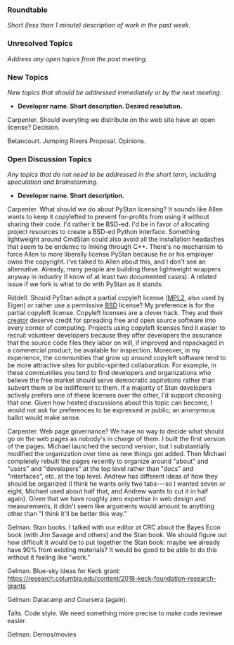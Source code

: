 ### Roundtable
_Short (less than 1 minute) description of work in the past week._


### Unresolved Topics
_Address any open topics from the past meeting._

### New Topics
_New topics that should be addressed immediately or by the next
meeting._

* __Developer name.  Short description.  Desired resolution.__

Carpenter.  Should everyting we distribute on the web site have an open license?  Decision.

Betancourt.  Jumping Rivers Proposal.  Opinions.
### Open Discussion Topics
_Any topics that do not need to be addressed in the short term,
including speculation and brainstorming._

* __Developer name.  Short description.__

Carpenter.  What should we do about PyStan licensing?  It sounds like Allen wants to keep it copylefted to prevent for-profits from using it without sharing their code.  I'd rather it be BSD-ed.  I'd be in favor of allocating project resources to create a BSD-ed Python interface.  Something lightweight around CmdStan could also avoid all the installation headaches that seem to be endemic to linking through C++.  There's no mechanism to force Allen to more liberally license PyStan because he or his employer owns the copyright.  I've talked to Allen about this, and I don't see an alternative.  Already, many people are building these lightweight wrappers anyway in industry (I know of at least two documented cases).  A related issue if we fork is what to do with PyStan as it stands.

Riddell. Should PyStan adopt a partial copyleft license ([MPL2](https://en.wikipedia.org/wiki/Mozilla_Public_License), also used by Eigen) or rather use a permissive [BSD](https://en.wikipedia.org/wiki/BSD_licenses) license? My preference is for the partial copyleft license. Copyleft licenses are a clever hack. They and their [creator](https://en.wikipedia.org/wiki/Free_Software_Foundation) deserve credit for spreading free and open source software into every corner of computing. Projects using copyleft licenses find it easier to recruit volunteer developers because they offer developers the assurance that the source code files they labor on will, if improved and repackaged in a commercial product, be available for inspection. Moreover, in my experience, the communities that grow up around copyleft software tend to be more attractive sites for public-spirited collaboration. For example, in these communities you tend to find developers and organizations who believe the free market should serve democratic aspirations rather than subvert them or be indifferent to them. If a majority of Stan developers actively prefers one of these licenses over the other, I'd support choosing that one.  Given how heated discussions about this topic can become, I would not ask for preferences to be expressed in public; an anonymous ballot would make sense.

Carpenter.  Web page governance?  We have no way to decide what should go on the web pages as nobody's in charge of them.  I built the first version of the pages.  Michael launched the second version, but I substantially modified the organization over time as new things got added.  Then Michael completely rebuilt the pages recently to organize around "about" and "users" and "developers" at the top level rather than "docs" and "interfaces", etc. at the top level.   Andrew has different ideas of how they should be organized (I think he wants only two tabs---so I wanted seven or eight, Michael used about half that, and Andrew wants to cut it in half again).  Given that we have roughly zero expertise in web design and measurements, it didn't seem like arguments would amount to anything other than "I think it'll be better this way."

Gelman.  Stan books.  I talked with our editor at CRC about the Bayes Econ book (with Jim Savage and others) and the Stan book.  We should figure out how difficult it would be to put together the Stan book:  maybe we already have 90% from existing materials?  It would be good to be able to do this without it feeling like "work."

Gelman.  Blue-sky ideas for Keck grant:  https://research.columbia.edu/content/2018-keck-foundation-research-grants

Gelman:  Datacamp and Coursera (again).

Talts.  Code style.  We need something more precise to make code reviewe easier.

Gelman.  Demos/movies